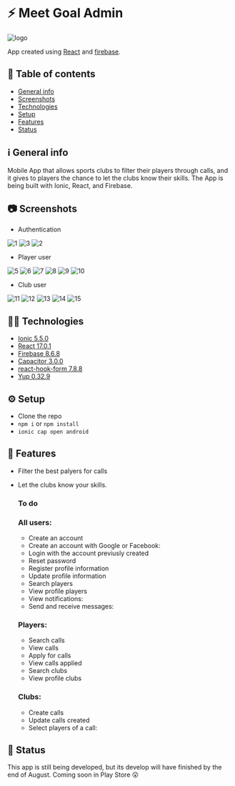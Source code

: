 # :zap: Meet Goal Admin

![logo](https://user-images.githubusercontent.com/56648593/127076823-cba7b816-e329-4a32-a917-c20635c5838e.png)

App created using [React](https://reactjs.org/) and [firebase](https://firebase.google.com/docs).

## :page_facing_up: Table of contents

- [General info](#ℹ%EF%B8%8F-general-info)
- [Screenshots](#-screenshots)
- [Technologies](#-technologies)
- [Setup](#%EF%B8%8F-setup)
- [Features](#-features)
- [Status](#-status)

## ℹ️ General info

Mobile App that allows sports clubs to filter their players through calls, and it gives to players the chance to let the clubs know their skills. The App is being built with Ionic, React, and Firebase.

## 📷 Screenshots

- Authentication

![1](https://user-images.githubusercontent.com/56648593/127067231-9de728a9-ebfc-48c3-aaff-a2cfb04892a4.png) ![3](https://user-images.githubusercontent.com/56648593/127071720-4d8878e5-e1de-4628-896d-6357c1af4fe0.png) ![2](https://user-images.githubusercontent.com/56648593/127067238-def5e220-3a5b-4e7a-8c64-a4cc8df2eacc.png)

- Player user

![5](https://user-images.githubusercontent.com/56648593/127086540-ad7582ce-870c-48c2-8e4f-7addc81c8031.png) ![6](https://user-images.githubusercontent.com/56648593/127086576-835e0cce-af19-4fa7-a658-da301b903854.png) ![7](https://user-images.githubusercontent.com/56648593/127086844-525f018d-b18b-4413-aea4-1f005eaef87d.png) ![8](https://user-images.githubusercontent.com/56648593/127086886-c579c6e1-a0e7-4276-92f9-779396ae5a6b.png) ![9](https://user-images.githubusercontent.com/56648593/127087019-2187cfef-34e3-4191-b91d-b346d1eb9162.png) ![10](https://user-images.githubusercontent.com/56648593/127087060-6e9240f4-ff45-4e42-abb8-2ce00ea21675.png)

- Club user

![11](https://user-images.githubusercontent.com/56648593/127087471-38690307-adb9-4645-85d8-6e1cab63cf48.png) ![12](https://user-images.githubusercontent.com/56648593/127087548-6d8e0734-0656-4453-bb4b-a71d2841eb94.png) ![13](https://user-images.githubusercontent.com/56648593/127087709-34965d0e-49c8-4d2a-ac99-45dd4c41f709.png) ![14](https://user-images.githubusercontent.com/56648593/127087745-fee06dd9-7a02-4c09-9bbe-41b5a92adcb9.png) ![15](https://user-images.githubusercontent.com/56648593/127087768-743da96d-ae78-4c52-bc34-8404a34a8448.png)

## 👨‍💻 Technologies

- [Ionic 5.5.0](https://ionicframework.com/)
- [React 17.0.1](https://reactjs.org/)
- [Firebase 8.6.8](https://firebase.google.com/docs)
- [Capacitor 3.0.0](https://capacitorjs.com/)
- [react-hook-form 7.8.8](https://react-hook-form.com/)
- [Yup 0.32.9](https://github.com/jquense/yup)

## ⚙️ Setup

- Clone the repo
- `npm i` or `npm install`
- `ionic cap open android`

## 🤖 Features

- Filter the best palyers for calls
- Let the clubs know your skills.

  ### To do

  ### All users:

  - Create an account
  - Create an account with Google or Facebook:
  - Login with the account previusly created
  - Reset password
  - Register profile information
  - Update profile information
  - Search players
  - View profile players
  - View notifications:
  - Send and receive messages:

  ### Players:

  - Search calls
  - View calls
  - Apply for calls
  - View calls applied
  - Search clubs
  - View profile clubs

  ### Clubs:

  - Create calls
  - Update calls created
  - Select players of a call:

## 📆 Status

This app is still being developed, but its develop will have finished by the end of August.
Coming soon in Play Store 😲
